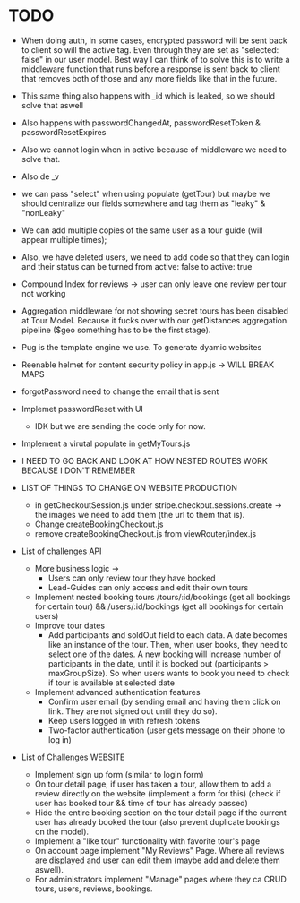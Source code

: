 # TODO

- When doing auth, in some cases, encrypted password will be sent back to client so will the active tag. Even through they are set as "selected: false" in our user model. Best way I can think of to solve this is to write a middleware function that runs before a response is sent back to client that removes both of those and any more fields like that in the future.
- This same thing also happens with \_id which is leaked, so we should solve that aswell
- Also happens with passwordChangedAt, passwordResetToken & passwordResetExpires
- Also we cannot login when in active because of middleware we need to solve that.
- Also de \_v
- we can pass "select" when using populate (getTour) but maybe we should centralize our fields somewhere and tag them as "leaky" & "nonLeaky"
- We can add multiple copies of the same user as a tour guide (will appear multiple times);
- Also, we have deleted users, we need to add code so that they can login and their status can be turned from active: false to active: true
- Compound Index for reviews -> user can only leave one review per tour not working
- Aggregation middleware for not showing secret tours has been disabled at Tour Model. Because it fucks over with our getDistances aggregation pipeline ($geo something has to be the first stage).

- Pug is the template engine we use. To generate dyamic websites

- Reenable helmet for content security policy in app.js -> WILL BREAK MAPS

- forgotPassword need to change the email that is sent

- Implemet passwordReset with UI

  - IDK but we are sending the code only for now.

- Implement a virutal populate in getMyTours.js

- I NEED TO GO BACK AND LOOK AT HOW NESTED ROUTES WORK BECAUSE I DON'T REMEMBER

- LIST OF THINGS TO CHANGE ON WEBSITE PRODUCTION

  - in getCheckoutSession.js under stripe.checkout.sessions.create -> the images we need to add them (the url to them that is).
  - Change createBookingCheckout.js
  - remove createBookingCheckout.js from viewRouter/index.js

- List of challenges API
  - More business logic ->
    - Users can only review tour they have booked
    - Lead-Guides can only access and edit their own tours
  - Implement nested booking tours /tours/:id/bookings (get all bookings for certain tour) && /users/:id/bookings (get all bookings for certain users)
  - Improve tour dates
    - Add participants and soldOut field to each data. A date becomes like an instance of the tour. Then, when user books, they need to select one of the dates. A new booking will increase number of participants in the date, until it is booked out (participants > maxGroupSize). So when users wants to book you need to check if tour is available at selected date
  - Implement advanced authentication features
    - Confirm user email (by sending email and having them click on link. They are not signed out until they do so).
    - Keep users logged in with refresh tokens
    - Two-factor authentication (user gets message on their phone to log in)
- List of Challenges WEBSITE
  - Implement sign up form (similar to login form)
  - On tour detail page, if user has taken a tour, allow them to add a review directly on the website (implement a form for this) (check if user has booked tour && time of tour has already passed)
  - Hide the entire booking section on the tour detail page if the current user has already booked the tour (also prevent duplicate bookings on the model).
  - Implement a "like tour" functionality with favorite tour's page
  - On account page implement "My Reviews" Page. Where all reviews are displayed and user can edit them (maybe add and delete them aswell).
  - For administrators implement "Manage" pages where they ca CRUD tours, users, reviews, bookings.
